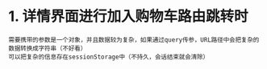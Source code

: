 # 1. 详情界面进行加入购物车路由跳转时

    需要携带的参数是一个对象，并且数据较为复杂，如果通过query传参，URL路径中会把复杂的数据转换成字符串（不好看）
    可以把复杂的信息存在sessionStorage中（不持久，会话结束就会清除）